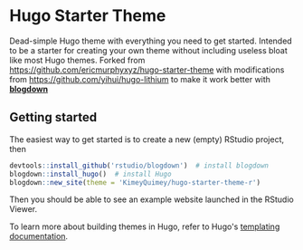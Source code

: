 # Hugo Starter Theme

Dead-simple Hugo theme with everything you need to get started. Intended to be a starter for creating your own theme without including useless bloat like most Hugo themes. Forked from https://github.com/ericmurphyxyz/hugo-starter-theme with modifications from https://github.com/yihui/hugo-lithium to make it work better with [**blogdown**](https://github.com/rstudio/blogdown) 

## Getting started

The easiest way to get started is to create a new (empty) RStudio project, then 



```r
devtools::install_github('rstudio/blogdown')  # install blogdown
blogdown::install_hugo()  # install Hugo
blogdown::new_site(theme = 'KimeyQuimey/hugo-starter-theme-r')
```

Then you should be able to see an example website launched in the RStudio Viewer.

To learn more about building themes in Hugo, refer to Hugo's [templating documentation](https://gohugo.io/templates/).
